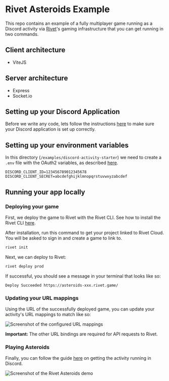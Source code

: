 # Rivet Asteroids Example

This repo contains an example of a fully multiplayer game running as a Discord activity via [Rivet](rivet.gg)'s gaming infrastructure that you can get running in two commands.

## Client architecture

-   ViteJS

## Server architecture

-   Express
-   Socket.io

## Setting up your Discord Application

Before we write any code, lets follow the instructions [here](https://discord.com/developers/docs/activities/building-an-activity#step-1-creating-a-new-app) to make sure your Discord application is set up correctly.

## Setting up your environment variables

In this directory (`/examples/discord-activity-starter`) we need to create a `.env` file with the OAuth2 variables, as described [here](https://discord.com/developers/docs/activities/building-an-activity#find-your-oauth2-credentials).

```env
DISCORD_CLIENT_ID=123456789012345678
DISCORD_CLIENT_SECRET=abcdefghijklmnopqrstuvwxyzabcdef
```

## Running your app locally

### Deploying your game

First, we deploy the game to Rivet with the Rivet CLI. See how to install the Rivet CLI [here](https://github.com/rivet-gg/cli?tab=readme-ov-file#installation).

After installation, run this command to get your project linked to Rivet Cloud. You will be asked to sign in and create a game to link to.

```sh
rivet init
```

Next, we can deploy to Rivet:

```sh
rivet deploy prod
```

If successful, you should see a message in your terminal that looks like so:

```
Deploy Succeeded https://asteroids-xxx.rivet.game/
```

### Updating your URL mappings

Using the URL of the successfully deployed game, you can update your activity's URL mappings to match like so:

![Screenshot of the configured URL mappings](/assets/rivet-url-mappings.gif)

**Important:** The other URL bindings are required for API requests to Rivet.

### Playing Asteroids

Finally, you can follow the guide [here](https://discord.com/developers/docs/activities/building-an-activity#enable-developer-mode-in-your-client) on getting the activity running in Discord.

![Screenshot of the Rivet Asteroids demo](/assets/rivet-asteroids.gif)
